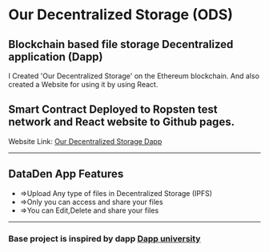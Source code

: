 # Our Decentralized Storage (ODS)
## Blockchain based file storage Decentralized application (Dapp)

I Created 'Our Decentralized Storage' on the Ethereum blockchain. And also created a Website for using it by using React.

## Smart Contract Deployed to **Ropsten test network** and React website to Github pages.

Website Link: [Our Decentralized Storage Dapp](https://abhithory.github.io/Our_Storage_Dapp/ "Our Decentralized Storage Dapp")

---------------------------
## DataDen App Features
- =>Upload Any type of files in Decentralized Storage (IPFS)
- =>Only you can access and share your files 
- =>You can Edit,Delete and share your files

-----------------------------


### Base project is inspired by dapp [Dapp university](https://youtu.be/1KwaUyjLa4Qp "Dapp university")

